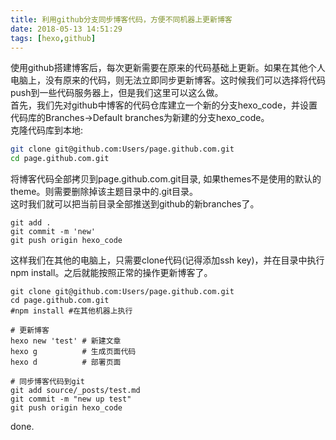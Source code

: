 ```yaml
---
title: 利用github分支同步博客代码，方便不同机器上更新博客
date: 2018-05-13 14:51:29
tags: [hexo,github]
---
```

使用github搭建博客后，每次更新需要在原来的代码基础上更新。如果在其他个人电脑上，没有原来的代码，则无法立即同步更新博客。这时候我们可以选择将代码push到一些代码服务器上，但是我们这里可以这么做。<!-- more -->  
首先，我们先对github中博客的代码仓库建立一个新的分支hexo_code，并设置代码库的Branches->Default branches为新建的分支hexo_code。  
克隆代码库到本地:  
```bash
git clone git@github.com:Users/page.github.com.git
cd page.github.com.git
```
将博客代码全部拷贝到page.github.com.git目录, 如果themes不是使用的默认的theme。则需要删除掉该主题目录中的.git目录。  
这时我们就可以把当前目录全部推送到github的新branches了。  
```
git add .
git commit -m 'new'
git push origin hexo_code
```
这样我们在其他的电脑上，只需要clone代码(记得添加ssh key)，并在目录中执行npm install。之后就能按照正常的操作更新博客了。  
```
git clone git@github.com:Users/page.github.com.git
cd page.github.com.git
#npm install #在其他机器上执行

# 更新博客
hexo new 'test' # 新建文章
hexo g          # 生成页面代码
hexo d          # 部署页面

# 同步博客代码到git
git add source/_posts/test.md
git commit -m "new up test"
git push origin hexo_code
```
done.  